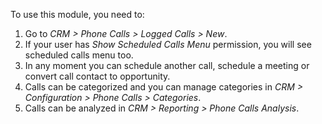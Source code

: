 To use this module, you need to:

1.  Go to *CRM \> Phone Calls \> Logged Calls \> New*.
2.  If your user has *Show Scheduled Calls Menu* permission, you will
    see scheduled calls menu too.
3.  In any moment you can schedule another call, schedule a meeting or
    convert call contact to opportunity.
4.  Calls can be categorized and you can manage categories in *CRM \>
    Configuration \> Phone Calls \> Categories*.
5.  Calls can be analyzed in *CRM \> Reporting \> Phone Calls Analysis*.
